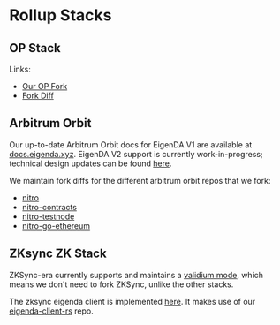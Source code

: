 # Rollup Stacks

## OP Stack

Links:
- [Our OP Fork](https://github.com/Layr-Labs/optimism)
- [Fork Diff](https://layr-labs.github.io/optimism/)

## Arbitrum Orbit

Our up-to-date Arbitrum Orbit docs for EigenDA V1 are available at [docs.eigenda.xyz](https://docs.eigenda.xyz/integrations-guides/rollup-guides/orbit/overview). EigenDA V2 support is currently work-in-progress; technical design updates can be found [here](./rollup-stacks/4-arbitrum-secure-integration.md).

We maintain fork diffs for the different arbitrum orbit repos that we fork:
- [nitro](https://layr-labs.github.io/nitro/)
- [nitro-contracts](https://layr-labs.github.io/nitro-contracts/)
- [nitro-testnode](https://layr-labs.github.io/nitro-testnode/)
- [nitro-go-ethereum](https://layr-labs.github.io/nitro-go-ethereum/)

## ZKsync ZK Stack

ZKSync-era currently supports and maintains a [validium mode](https://docs.zksync.io/zk-stack/running/validium), which means we don't need to fork ZKSync, unlike the other stacks.

The zksync eigenda client is implemented [here](https://github.com/matter-labs/zksync-era/tree/8ce774d20865a2b5223d26e10e227f0ea7cb3693/core/node/da_clients/src/eigen). It makes use of our [eigenda-client-rs](https://github.com/Layr-Labs/eigenda-client-rs) repo.